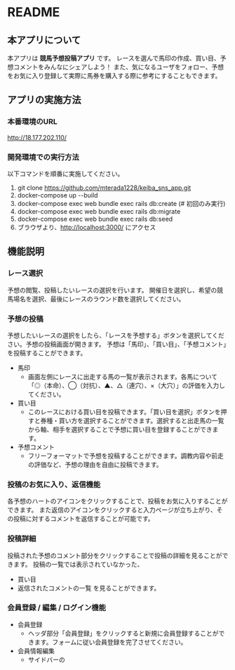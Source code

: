 # README

## 本アプリについて

本アプリは **競馬予想投稿アプリ** です。
レースを選んで馬印の作成、買い目、予想コメントをみんなにシェアしよう！
また、気になるユーザをフォロー、予想をお気に入り登録して実際に馬券を購入する際に参考にすることもできます。

## アプリの実施方法

### 本番環境のURL
http://18.177.202.110/

### 開発環境での実行方法

以下コマンドを順番に実施してください。

1. git clone https://github.com/mterada1228/keiba_sns_app.git
2. docker-compose up --build
3. docker-compose exec web bundle exec rails db:create (# 初回のみ実行)
4. docker-compose exec web bundle exec rails db:migrate
5. docker-compose exec web bundle exec rails db:seed
6. ブラウザより、[http://localhost:3000/](http://localhost:3000/) にアクセス

## 機能説明

### レース選択
予想の閲覧、投稿したいレースの選択を行います。
開催日を選択し、希望の競馬場名を選択、最後にレースのラウンド数を選択してください。

### 予想の投稿
予想したいレースの選択をしたら、「レースを予想する」ボタンを選択してください。予想の投稿画面が開きます。
予想は「馬印」、「買い目」、「予想コメント」を投稿することができます。

* 馬印
  * 画面左側にレースに出走する馬の一覧が表示されます。各馬について「◎（本命）、◯（対抗）、▲、△（連穴）、×（大穴）」の評価を入力してください。
* 買い目
  * このレースにおける買い目を投稿できます。「買い目を選択」ボタンを押すと券種・買い方を選択することができます。選択すると出走馬の一覧から軸、相手を選択することで予想に買い目を登録することができます。
* 予想コメント
  * フリーフォーマットで予想を投稿することができます。調教内容や前走の評価など、予想の理由を自由に投稿できます。

### 投稿のお気に入り、返信機能
各予想のハートのアイコンをクリックすることで、投稿をお気に入りすることができます。
また返信のアイコンをクリックすると入力ページが立ち上がり、その投稿に対するコメントを返信することが可能です。

### 投稿詳細
投稿された予想のコメント部分をクリックすることで投稿の詳細を見ることができます。
投稿の一覧では表示されていなかった、
  * 買い目
  * 返信されたコメントの一覧
を見ることができます。

### 会員登録 / 編集 / ログイン機能
* 会員登録
  * ヘッダ部分「会員登録」をクリックすると新規に会員登録することができます。フォームに従い会員登録を完了させてください。
* 会員情報編集
  * サイドバーの
